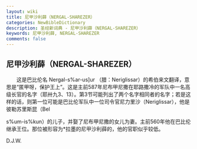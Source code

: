 ```yaml
---
layout: wiki
title: 尼甲沙利薛（NERGAL-SHAREZER）
categories: NewBibleDictionary
description: 圣经新词典 - 尼甲沙利薛（NERGAL-SHAREZER）
keywords: 尼甲沙利薛, NERGAL-SHAREZER
comments: false
---
```


## 尼甲沙利薛（NERGAL-SHAREZER）

　　这是巴比伦名 Nergal-s%ar-us]ur （腊：Neriglissar）的希伯来文翻译，意思是“匿甲呀，保护王上”。这是主前587年尼布甲尼撒在耶路撒冷的军队中一名高级长官的名字（耶卅九3、13）。第3节可能列出了两个名字相同者的名字；若是这样的话，则第一位可能是巴比伦军队中一位司令官尼力里沙（Neriglissar），他是彼勒苏里斯昆（Bel

s%um-is%kun）的儿子，并娶了尼布甲尼撒的女儿为妻。主前560年他在巴比伦继承王位。那位被形容为*拉墨的尼甲沙利薛的，他的官职似乎较低。

D.J.W.








